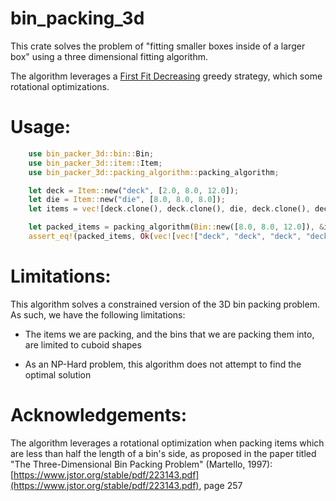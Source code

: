 # bin_packing_3d
<!-- "short sentence explaining what it is"] -->

This crate solves the problem of "fitting smaller boxes inside of a larger box" using a three
dimensional fitting algorithm.

<!-- [more detailed explanation] -->

The algorithm leverages a [First Fit
Decreasing](https://en.wikipedia.org/wiki/Bin_packing_problem#First_Fit_Decreasing_(FFD)) greedy
strategy, which some rotational optimizations.

<!-- [at least one code example that users can copy/paste to try it] -->

# Usage:

```rust
    use bin_packer_3d::bin::Bin;
    use bin_packer_3d::item::Item;
    use bin_packer_3d::packing_algorithm::packing_algorithm;

    let deck = Item::new("deck", [2.0, 8.0, 12.0]);
    let die = Item::new("die", [8.0, 8.0, 8.0]);
    let items = vec![deck.clone(), deck.clone(), die, deck.clone(), deck];

    let packed_items = packing_algorithm(Bin::new([8.0, 8.0, 12.0]), &items);
    assert_eq!(packed_items, Ok(vec![vec!["deck", "deck", "deck", "deck"], vec!["die"]]));
```

<!-- # /// [more detailed explanation] -->

# Limitations:

This algorithm solves a constrained version of the 3D bin packing problem. As such, we have the
following limitations:

 * The items we are packing, and the bins that we are packing them into, are limited to cuboid shapes

 * As an NP-Hard problem, this algorithm does not attempt to find the optimal solution

# Acknowledgements:

The algorithm leverages a rotational optimization when packing items which are less than half the
length of a bin's side, as proposed in the paper titled "The Three-Dimensional Bin Packing Problem"
(Martello, 1997):
[https://www.jstor.org/stable/pdf/223143.pdf](https://www.jstor.org/stable/pdf/223143.pdf), page 257
